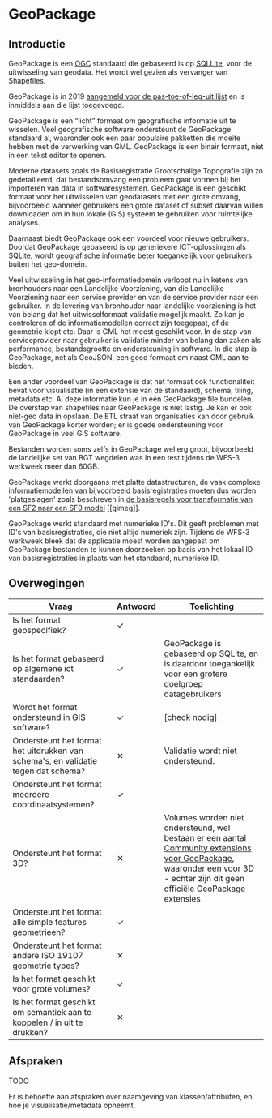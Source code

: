 # GeoPackage

## Introductie
GeoPackage is een [OGC](https://www.opengeospatial.org) standaard die gebaseerd is op [SQLLite](https://www.sqlite.org/), voor de uitwisseling van geodata. Het wordt wel gezien als vervanger van Shapefiles.

GeoPackage is in 2019 [aangemeld voor de pas-toe-of-leg-uit lijst](https://www.geonovum.nl/over-geonovum/actueel/geopackage-aanmelden-voor-pas-toe-of-leg-uit-lijst) en is inmiddels aan die lijst toegevoegd. 

GeoPackage is een “licht” formaat om geografische informatie uit te wisselen. Veel geografische software ondersteunt de GeoPackage standaard al, waaronder ook een paar populaire pakketten die moeite hebben met de verwerking van GML. GeoPackage is een binair formaat, niet in een tekst editor te openen. 

Moderne datasets zoals de Basisregistratie Grootschalige Topografie zijn zó gedetailleerd, dat bestandsomvang een probleem gaat vormen bij het importeren van data in softwaresystemen. GeoPackage is een geschikt formaat voor het uitwisselen van geodatasets met een grote omvang, bijvoorbeeld wanneer gebruikers een grote dataset of subset daarvan willen downloaden om in hun lokale (GIS) systeem te gebruiken voor ruimtelijke analyses. 

Daarnaast biedt GeoPackage ook een voordeel voor nieuwe gebruikers. Doordat GeoPackage gebaseerd is op generiekere ICT-oplossingen als SQLite, wordt geografische informatie beter toegankelijk voor gebruikers buiten het geo-domein. 

Veel uitwisseling in het geo-informatiedomein verloopt nu in ketens van bronhouders naar een Landelijke Voorziening, van die Landelijke Voorziening naar een service provider en van de service provider naar een gebruiker. In de levering van bronhouder naar landelijke voorziening is het van belang dat het uitwisselformaat validatie mogelijk maakt. Zo kan je controleren of de informatiemodellen correct zijn toegepast, of de geometrie klopt etc. Daar is GML het meest geschikt voor. In de stap van serviceprovider naar gebruiker is validatie minder van belang dan zaken als performance, bestandsgrootte en ondersteuning in software. In die stap is GeoPackage, net als GeoJSON, een goed formaat om naast GML aan te bieden.

Een ander voordeel van GeoPackage is dat het formaat ook functionaliteit bevat voor visualisatie (in een extensie van de standaard), schema, tiling, metadata etc. Al deze informatie kun je in één GeoPackage file bundelen. De overstap van shapefiles naar GeoPackage is niet lastig. Je kan er ook niet-geo data in opslaan. De ETL straat van organisaties kan door gebruik van GeoPackage korter worden; er is goede ondersteuning voor GeoPackage in veel GIS software. 

Bestanden worden soms zelfs in GeoPackage wel erg groot, bijvoorbeeld de landelijke set van BGT wegdelen was in een test tijdens de WFS-3 werkweek meer dan 60GB.  

GeoPackage werkt doorgaans met platte datastructuren, de vaak complexe informatiemodellen van bijvoorbeeld basisregistraties moeten dus worden 'platgeslagen' zoals beschreven in <a href="https://docs.geostandaarden.nl/nen3610/gimeg#sf2tosf0">de basisregels voor transformatie van een SF2 naar een SF0 model</a> [[gimeg]].

GeoPackage werkt standaard met numerieke ID's. Dit geeft problemen met ID's van basisregistraties, die niet altijd numeriek zijn. Tijdens de WFS-3 werkweek bleek dat de applicatie moest worden aangepast om GeoPackage bestanden te kunnen doorzoeken op basis van het lokaal ID van basisregistraties in plaats van het standaard, numerieke ID.

## Overwegingen

| Vraag                                                                              | Antwoord | Toelichting |
|------------------------------------------------------------------------------------|----------|-------------|
| Is het format geospecifiek?                                                        | <span id="vinkje">&#10003;</span>  |  
| Is het format gebaseerd op algemene ict standaarden?                               | <span id="vinkje">&#10003;</span>  | GeoPackage is gebaseerd op SQLite, en is daardoor toegankelijk voor een grotere doelgroep datagebruikers   |
| Wordt het format ondersteund in GIS software?                                      | <span id="vinkje">&#10003;</span>  |[check nodig] |
| Ondersteunt het format het uitdrukken van schema's, en validatie tegen dat schema? | <span id="kruisje">&#10005;</span> | Validatie wordt niet ondersteund. |
| Ondersteunt het format meerdere coordinaatsystemen?                                | <span id="vinkje">&#10003;</span>  |             |
| Ondersteunt het format 3D?                                                         | <span id="kruisje">&#10005;</span> | Volumes worden niet ondersteund, wel bestaan er een aantal [Community extensions voor GeoPackage](https://www.geopackage.org/extensions.html), waaronder een voor 3D - echter zijn dit geen officiële GeoPackage extensies |
| Ondersteunt het format alle simple features geometrieen?                           | <span id="vinkje">&#10003;</span>  |             |
| Ondersteunt het format andere ISO 19107 geometrie types?                           | <span id="kruisje">&#10005;</span> |             |
| Is het format geschikt voor grote volumes?                                         | <span id="vinkje">&#10003;</span>  |             |
| Is het format geschikt om semantiek aan te koppelen / in uit te drukken?           | <span id="kruisje">&#10005;</span> |             |

## Afspraken
TODO

Er is behoefte aan afspraken over naamgeving van klassen/attributen, en hoe je visualisatie/metadata opneemt.